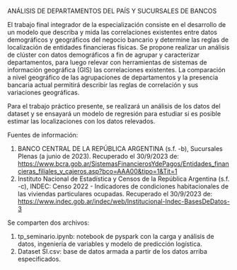 ANÁLISIS DE DEPARTAMENTOS DEL PAÍS Y SUCURSALES DE BANCOS

El trabajo final integrador de la especialización consiste en el desarrollo de un modelo que describa y mida las correlaciones existentes entre datos demográficos y geográficos del negocio bancario y determine las reglas de localización de entidades financieras físicas. Se propone realizar un análisis de clúster con datos demográficos a fin de agrupar y caracterizar departamentos, para luego relevar con herramientas de sistemas de información geográfica (GIS) las correlaciones existentes. La comparación a nivel geográfico de las agrupaciones de departamentos y la presencia bancaria actual permitirá describir las reglas de correlación y sus variaciones geográficas.

Para el trabajo práctico presente, se realizará un análisis de los datos del dataset y se ensayará un modelo de regresión para estudiar si es posible estimar las localizaciones con los datos relevados.

Fuentes de información:
1) BANCO CENTRAL DE LA REPÚBLICA ARGENTINA (s.f. -b), Sucursales Plenas (a junio de 2023). Recuperado el 30/9/2023 de: https://www.bcra.gob.ar/SistemasFinancierosYdePagos/Entidades_financieras_filiales_y_cajeros.asp?bco=AAA00&tipo=1&Tit=1
2) Instituto Nacional de Estadística y Censos de la República Argentina (s.f. -c), INDEC: Censo 2022 - Indicadores de condiciones habitacionales de las viviendas particulares ocupadas. Recuperado el 30/9/2023 de: https://www.indec.gob.ar/indec/web/Institucional-Indec-BasesDeDatos-3

Se comparten dos archivos: 
1) tp_seminario.ipynb: notebook de pyspark con la carga y análisis de datos, ingeniería de variables y modelo de predicción logística.
2) Dataset SI.csv: base de datos armada a partir de los datos arriba especificados.  
